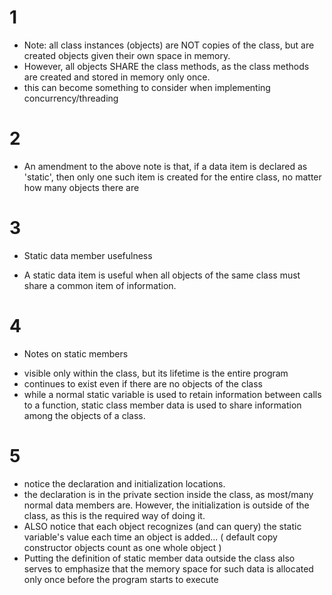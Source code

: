 # 1
- Note: all class instances (objects) are NOT copies of the class, 
but are created objects given their own space in memory. 
- However, all objects SHARE the class methods, as the class methods are created and stored in memory only once. 
- this can become something to consider when implementing concurrency/threading

# 2
- An amendment to the above note is that, if a data item is declared as 'static', then only one such item is created for the entire class, no matter how many objects there are

# 3 
* Static data member usefulness
- A static data item is useful when all objects of the same class must share a common item of information.

# 4 
* Notes on static members
- visible only within the class, but its lifetime is the entire program
- continues to exist even if there are no objects of the class
- while a normal static variable is used to retain information between calls to a function, static class member data is used to share information among the objects of a class.

# 5
- notice the declaration and initialization locations.
- the declaration is in the private section inside the class, as most/many normal data members are. 
However, the initialization is outside of the class, as this is the required way of doing it. 
- ALSO notice that each object recognizes (and can query) the static variable's value each time an object is added...
(
    default copy constructor objects count as one whole object
)
- Putting the definition of static member data outside the class also serves to emphasize that the memory space for such data is allocated only once before the program starts to execute